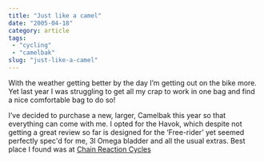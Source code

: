 ```yaml
---
title: "Just like a camel"
date: "2005-04-18"
category: article
tags:
 - "cycling"
 - "camelbak"
slug: "just-like-a-camel"
---
```


With the weather getting better by the day I’m getting out on the bike more. Yet last year I was struggling to get all my crap to work in one bag and find a nice comfortable bag to do so!

I’ve decided to purchase a new, larger, Camelbak this year so that everything can come with me. I opted for the Havok, which despite not getting a great review so far is designed for the ‘Free-rider’ yet seemed perfectly spec'd for me, 3l Omega bladder and all the usual extras. Best place I found was at [Chain Reaction Cycles][1]
<!-- ![Havok 05][image-1] -->

[1]:	https://www.chainreactioncycles.com

[image-1]:	/images/7063.jpg
